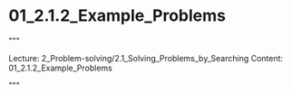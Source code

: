 # 01_2.1.2_Example_Problems

"""

Lecture: 2_Problem-solving/2.1_Solving_Problems_by_Searching
Content: 01_2.1.2_Example_Problems

"""

